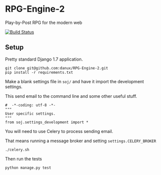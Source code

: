 # RPG-Engine-2

Play-by-Post RPG for the modern web

[![Build Status](https://travis-ci.org/danux/RPG-Engine-2.svg?branch=master)](https://travis-ci.org/danux/RPG-Engine-2)


## Setup

Pretty standard Django 1.7 application.

```
git clone git@github.com:danux/RPG-Engine-2.git
pip install -r requirements.txt
```

Make a blank settings file in `soj/` and have it import the development settings.

This send email to the command line and some other useful stuff.

```
#  -*-coding: utf-8 -*-
"""
User specific settings.
"""
from soj.settings_development import *
```

You will need to use Celery to process sending email.

That means running a message broker and setting `settings.CELERY_BROKER`

```
./celery.sh
```

Then run the tests

```
python manage.py test
```
